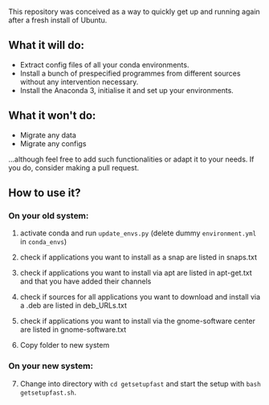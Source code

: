 This repository was conceived as a way to quickly get up and running again after a fresh install of Ubuntu.

## What it will do:
- Extract config files of all your conda environments.
- Install a bunch of prespecified programmes from different sources without any intervention necessary.
- Install the Anaconda 3, initialise it and set up your environments.

## What it won't do:
- Migrate any data
- Migrate any configs

...although feel free to add such functionalities or adapt it to your needs. If you do, consider making a pull request.

## How to use it?
### On your old system:
1. activate conda and run `update_envs.py` (delete dummy `environment.yml` in `conda_envs`)
2. check if applications you want to install as a snap are listed in snaps.txt
3. check if applications you want to install via apt are listed in apt-get.txt and that you have added their channels
4. check if sources for all applications you want to download and install via a .deb are listed in deb_URLs.txt
5. check if applications you want to install via the gnome-software center are listed in gnome-software.txt

6. Copy folder to new system

### On your new system:
7. Change into directory with `cd getsetupfast` and start the setup with `bash getsetupfast.sh`.